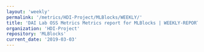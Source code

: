 ```yaml
---
layout: 'weekly'
permalink: '/metrics/HDI-Project/MLBlocks/WEEKLY/'
title: 'DAI Lab OSS Metrics Metrics report for MLBlocks | WEEKLY-REPORT-2019-03-03'
organization: 'HDI-Project'
repository: 'MLBlocks'
current_date: '2019-03-03'
---
```

